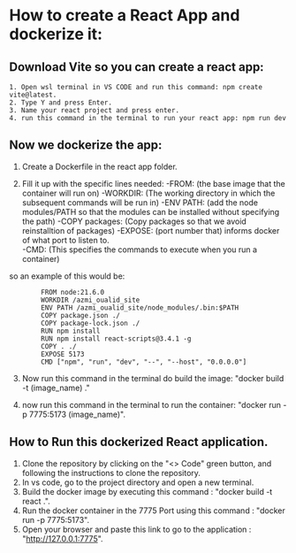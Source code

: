 # How to create a React App and dockerize it:

## Download Vite so you can create a react app:

    1. Open wsl terminal in VS CODE and run this command: npm create vite@latest.
    2. Type Y and press Enter.
    3. Name your react project and press enter.
    4. run this command in the terminal to run your react app: npm run dev

## Now we dockerize the app:

1. Create a Dockerfile in the react app folder.

2. Fill it up with the specific lines needed:
        -FROM: (the base image that the container will run on)
        -WORKDIR: (The working directory in which the subsequent commands will be run in)
        -ENV PATH: (add the node modules/PATH so that the modules can be installed without specifying the path)
        -COPY packages: (Copy packages so that we avoid reinstalltion of packages)
        -EXPOSE: (port number that) informs docker of what port to listen to.\
        -CMD: (This specifies the commands to execute when you run a container)

so an example of this would be:

            FROM node:21.6.0
            WORKDIR /azmi_oualid_site
            ENV PATH /azmi_oualid_site/node_modules/.bin:$PATH
            COPY package.json ./
            COPY package-lock.json ./
            RUN npm install
            RUN npm install react-scripts@3.4.1 -g
            COPY . ./
            EXPOSE 5173
            CMD ["npm", "run", "dev", "--", "--host", "0.0.0.0"]

3. Now run this command in the terminal do build the image: "docker build -t (image_name) ."

4. now run this command in the terminal to run the container: "docker run -p 7775:5173 (image_name)".


## How to Run this dockerized React application.

1. Clone the repository by clicking on the "<> Code" green button, and following the instructions to clone the repository.
2. In vs code, go to the project directory and open a new terminal.
3. Build the docker image by executing this command : "docker build -t react .".
4. Run the docker container in the 7775 Port using this command : "docker run -p 7775:5173".
5. Open your browser and paste this link to go to the application : "http://127.0.0.1:7775".